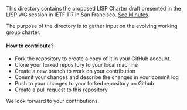 This directory contains the proposed LISP Charter draft presented in the LISP WG session in IETF 117 in San Francisco. [See Minutes](https://datatracker.ietf.org/meeting/117/materials/agenda-117-lisp-02). 

The purpose of the directory is to gather input on the evolving working group charter.

#### How to contribute?
- Fork the repository to create a copy of it in your GitHub account.
- Clone your forked repository to your local machine
- Create a new branch to work on your contribution 
- Commit your changes and describe the changes in your commit log
- Push to your changes to your forked repository on Github
- Create a pull request to this repository


We look forward to your contributions.
